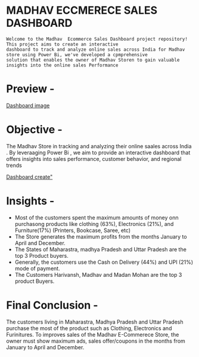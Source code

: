 #   MADHAV  ECCMERECE SALES DASHBOARD
    Welcome to the Madhav  Ecommerce Sales Dashboard project repository! This project aims to create an interactive 
    dashboard to track and analyze online sales across India for Madhav store using Power Bi, we've developed a cpmprehensive 
    solution that enables the owner of Madhav Storen to gain valuable insights into the online sales Performance 
    
# Preview -
<a href = "https://github.com/GauriNale/Power-_Bi_Project_Eccomerce_Sales_Dashbboard/blob/main/Dashboard%20image.png">Dashboard image</a>

# Objective -
   The Madhav Store in tracking and analyzing their online saales across India . By leveraaging Power Bi , we aim to 
   provide an interactive dashboard that offers insights into sales performance, customer behavior, and regional trends

 <a href =  "https://github.com/GauriNale/Power-_Bi_Project_Eccomerce_Sales_Dashbboard/blob/main/Mahadev%20sales%20dashboard.pbix">Dashboard create"</a>

# Insights -
  - Most of the customers spent the maximum amounts of money onn purchasong products like clothing (63%),
    Electronics (21%), and Furniture(17%) (Printers, Bookcase, Saree, etc)
 -  The Store generates the maximum profits from the months January to April and December.
 -  The States of Maharastra, madhya Pradesh and Uttar Pradesh are the top 3 Product buyers.
 -  Generally, the customers use the Cash on Delivery (44%) and UPI (21%)  mode of payment.
 -  The Customers Harivansh, Madhav and Madan Mohan are the top 3 product Buyers.

# Final Conclusion - 
   The customers living in Maharastra, Madhya Pradesh and Uttar Pradesh purchase the most of the product such as 
   Clothing, Electronics and Furinitures. To improves sales of the Madhav E-Commerece Store, the owner must show
   maximum ads, sales offer/coupons in the months from January to April and December.
   


  
